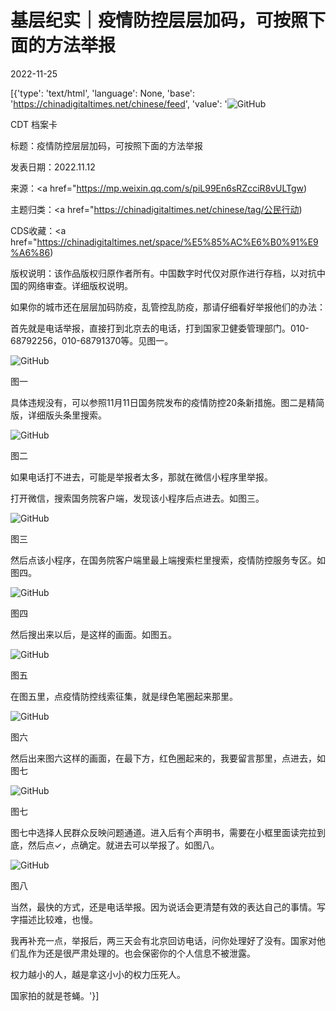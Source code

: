 # 基层纪实｜疫情防控层层加码，可按照下面的方法举报

2022-11-25

[{'type': 'text/html', 'language': None, 'base': 'https://chinadigitaltimes.net/chinese/feed', 'value': '![GitHub](https://chinadigitaltimes.net/chinese/files/2022/11/300x398.jpeg)

CDT 档案卡

标题：疫情防控层层加码，可按照下面的方法举报

发表日期：2022.11.12

来源：<a href="https://mp.weixin.qq.com/s/piL99En6sRZcciR8vULTgw)

主题归类：<a href="https://chinadigitaltimes.net/chinese/tag/公民行动)

CDS收藏：<a href="https://chinadigitaltimes.net/space/%E5%85%AC%E6%B0%91%E9%A6%86)

版权说明：该作品版权归原作者所有。中国数字时代仅对原作进行存档，以对抗中国的网络审查。详细版权说明。





如果你的城市还在层层加码防疫，乱管控乱防疫，那请仔细看好举报他们的办法：

首先就是电话举报，直接打到北京去的电话，打到国家卫健委管理部门。010-68792256，010-68791370等。见图一。

![GitHub](https://keep.cdt.media/assets/images/d/a/da7e78a2/0b470e41.jpeg)

图一

具体违规没有，可以参照11月11日国务院发布的疫情防控20条新措施。图二是精简版，详细版头条里搜索。

![GitHub](https://keep.cdt.media/assets/images/d/a/da7e78a2/16d7db38.jpeg)

图二

如果电话打不进去，可能是举报者太多，那就在微信小程序里举报。

打开微信，搜索国务院客户端，发现该小程序后点进去。如图三。

![GitHub](https://keep.cdt.media/assets/images/d/a/da7e78a2/8d1edc19.jpeg)

图三

然后点该小程序，在国务院客户端里最上端搜索栏里搜索，疫情防控服务专区。如图四。

![GitHub](https://keep.cdt.media/assets/images/d/a/da7e78a2/98c17999.jpeg)

图四

然后搜出来以后，是这样的画面。如图五。

![GitHub](https://keep.cdt.media/assets/images/d/a/da7e78a2/26885946.jpeg)

图五

在图五里，点疫情防控线索征集，就是绿色笔圈起来那里。

![GitHub](https://keep.cdt.media/assets/images/d/a/da7e78a2/824d03e0.jpeg)

图六

然后出来图六这样的画面，在最下方，红色圈起来的，我要留言那里，点进去，如图七

![GitHub](https://keep.cdt.media/assets/images/d/a/da7e78a2/1c6eb505.jpeg)

图七

图七中选择人民群众反映问题通道。进入后有个声明书，需要在小框里面读完拉到底，然后点✓，点确定。就进去可以举报了。如图八。

![GitHub](https://keep.cdt.media/assets/images/d/a/da7e78a2/2e320583.jpeg)

图八

当然，最快的方式，还是电话举报。因为说话会更清楚有效的表达自己的事情。写字描述比较难，也慢。

我再补充一点，举报后，两三天会有北京回访电话，问你处理好了没有。国家对他们乱作为还是很严肃处理的。也会保密你的个人信息不被泄露。

权力越小的人，越是拿这小小的权力压死人。

国家拍的就是苍蝇。'}]